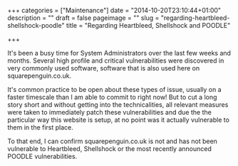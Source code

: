+++
categories = ["Maintenance"]
date = "2014-10-20T23:10:44+01:00"
description = ""
draft = false
pageimage = ""
slug = "regarding-heartbleed-shellshock-poodle"
title = "Regarding Heartbleed, Shellshock and POODLE"

+++

It's been a busy time for System Administrators over the last few weeks and months. Several high profile and critical vulnerabilities were discovered in very commonly used software, software that is also used here on squarepenguin.co.uk.

It's common practice to be open about these types of issue, usually on a faster timescale than I am able to commit to right now! But to cut a long story short and without getting into the technicalities, all relevant measures were taken to immediately patch these vulnerabilities and due the the particular way this website is setup, at no point was it actually vulnerable to them in the first place.

To that end, I can confirm squarepenguin.co.uk is not and has not been vulnerable to Heartbleed, Shellshock or the most recently announced POODLE vulnerabilities.
<!--more-->
